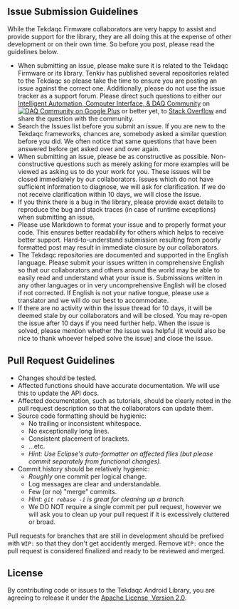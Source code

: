 Issue Submission Guidelines
---------------------------

While the Tekdaqc Firmware collaborators are very happy to assist and provide support for the library, they are all doing this at the expense of other development or on their own time. So before you post, please read the guidelines below.
* When submitting an issue, please make sure it is related to the Tekdaqc Firmware or its library. Tenkiv has published several repositories related to the Tekdaqc so please take the time to ensure you are posting an issue against the correct one. Additionally, please do not use the issue tracker as a support forum. Please direct such questions to either our [Intelligent Automation, Computer Interface, & DAQ Community](https://plus.google.com/u/0/communities/109351353187504550254) on [![DAQ Community on Google Plus](https://ssl.gstatic.com/images/icons/gplus-16.png)](https://plus.google.com/u/0/communities/109351353187504550254) or better yet, to [Stack Overflow](http://www.stackoverflow.com/) and share the question with the community.
* Search the Issues list before you submit an issue. If you are new to the Tekdaqc frameworks, chances are, somebody asked a similar question before you did. We often notice that same questions that have been answered before get asked over and over again.
* When submitting an issue, please be as constructive as possible. Non-constructive questions such as merely asking for more examples will be viewed as asking us to do your work for you. These issues will be closed immediately by our collaborators. Issues which do not have sufficient information to diagnose, we will ask for clarification. If we do not receive clarification within 10 days, we will close the issue.
* If you think there is a bug in the library, please provide exact details to reproduce the bug and stack traces (in case of runtime exceptions) when submitting an issue.
* Please use Markdown to format your issue and to properly format your code. This ensures better readability for others which helps to receive better support. Hard-to-understand submission resulting from poorly formatted post may result in immediate closure by our collaborators.
* The Tekdaqc repositories are documented and supported in the English language. Please submit your issues written in comprehensive English so that our collaborators and others around the world may be able to easily read and understand what your issue is. Submissions written in any other languages or in very uncomprehensive English will be closed if not corrected. If English is not your native tongue, please use a translator and we will do our best to accommodate.
* If there are no activity within the issue thread for 10 days, it will be deemed stale by our collaborators and will be closed. You may re-open the issue after 10 days if you need further help. When the issue is solved, please mention whether the issue was helpful (it would also be nice to thank whoever helped solve the issue) and close the issue.

Pull Request Guidelines
-----------------------

* Changes should be tested.
* Affected functions should have accurate documentation. We will use this to update the API docs.
* Affected documentation, such as tutorials, should be clearly noted in the pull request description so that the collaborators can update them.
* Source code formatting should be hygienic:
  * No trailing or inconsistent whitespace.
  * No exceptionally long lines.
  * Consistent placement of brackets.
  * ...etc.
  * _Hint: Use Eclipse's auto-formatter on affected files (but please commit separately from functional changes)._
* Commit history should be relatively hygienic:
  * _Roughly_ one commit per logical change.
  * Log messages are clear and understandable.
  * Few (or no) "merge" commits.
  * _Hint: `git rebase -i` is great for cleaning up a branch._
  * We DO NOT require a single commit per pull request, however we will ask you to clean up your pull request if it is excessively cluttered or broad.

Pull requests for branches that are still in development should be prefixed with `WIP:` so that they don't get accidently merged. Remove `WIP:` once the pull request is considered finalized and ready to be reviewed and merged.

License
-------

By contributing code or issues to the Tekdaqc Android Library, you are agreeing to release it under the [Apache License, Version 2.0](http://opensource.org/licenses/Apache-2.0).

